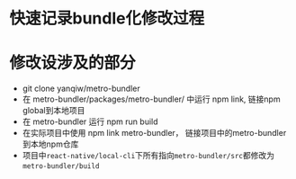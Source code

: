 快速记录bundle化修改过程
=========

# 修改设涉及的部分
- git clone yanqiw/metro-bundler
- 在 metro-bundler/packages/metro-bundler/ 中运行 npm link, 链接npm global到本地项目
- 在 metro-bundler  运行 npm run build
- 在实际项目中使用 npm link metro-bundler， 链接项目中的metro-bundler到本地npm仓库
- 项目中`react-native/local-cli`下所有指向`metro-bundler/src`都修改为`metro-bundler/build`